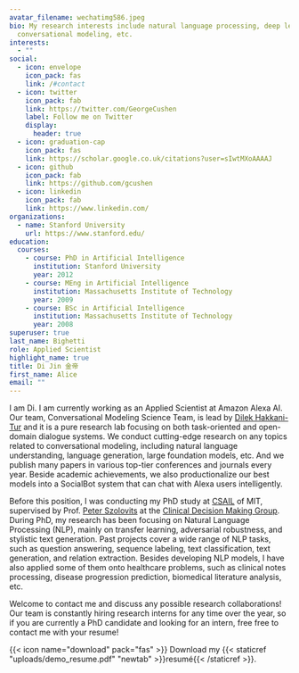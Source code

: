 ```yaml
---
avatar_filename: wechatimg586.jpeg
bio: My research interests include natural language processing, deep learning,
  conversational modeling, etc.
interests:
  - ""
social:
  - icon: envelope
    icon_pack: fas
    link: /#contact
  - icon: twitter
    icon_pack: fab
    link: https://twitter.com/GeorgeCushen
    label: Follow me on Twitter
    display:
      header: true
  - icon: graduation-cap
    icon_pack: fas
    link: https://scholar.google.co.uk/citations?user=sIwtMXoAAAAJ
  - icon: github
    icon_pack: fab
    link: https://github.com/gcushen
  - icon: linkedin
    icon_pack: fab
    link: https://www.linkedin.com/
organizations:
  - name: Stanford University
    url: https://www.stanford.edu/
education:
  courses:
    - course: PhD in Artificial Intelligence
      institution: Stanford University
      year: 2012
    - course: MEng in Artificial Intelligence
      institution: Massachusetts Institute of Technology
      year: 2009
    - course: BSc in Artificial Intelligence
      institution: Massachusetts Institute of Technology
      year: 2008
superuser: true
last_name: Bighetti
role: Applied Scientist
highlight_name: true
title: Di Jin 金帝
first_name: Alice
email: ""
---
```

I am Di. I am currently working as an Applied Scientist at Amazon Alexa AI. Our team, Conversational Modeling Science Team, is lead by [Dilek Hakkani-Tur](https://scholar.google.com/citations?user=GMcL_9kAAAAJ&hl=en) and it is a pure research lab focusing on both task-oriented and open-domain dialogue systems. We conduct cutting-edge research on any topics related to conversational modeling, including natural language understanding, language generation, large foundation models, etc. And we publish many papers in various top-tier conferences and journals every year. Beside academic achievements, we also productionalize our best models into a SocialBot system that can chat with Alexa users intelligently. 

Before this position, I was conducting my PhD study at [CSAIL](https://www.csail.mit.edu/) of MIT, supervised by Prof. [Peter Szolovits](http://groups.csail.mit.edu/medg/people/psz/home/Pete_MEDG_site/Home.html) at the [Clinical Decision Making Group](http://groups.csail.mit.edu/medg/). During PhD, my research has been focusing on Natural Language Processing (NLP), mainly on transfer learning, adversarial robustness, and stylistic text generation. Past projects cover a wide range of NLP tasks, such as question answering, sequence labeling, text classification, text generation, and relation extraction. Besides developing NLP models, I have also applied some of them onto healthcare problems, such as clinical notes processing, disease progression prediction, biomedical literature analysis, etc. 

Welcome to contact me and discuss any possible research collaborations! Our team is constantly hiring research interns for any time over the year, so if you are currently a PhD candidate and looking for an intern, free free to contact me with your resume!

{{< icon name="download" pack="fas" >}} Download my {{< staticref "uploads/demo_resume.pdf" "newtab" >}}resumé{{< /staticref >}}.